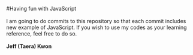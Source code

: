 #Having fun with JavaScript
<br><br>
I am going to do commits to this repository so that each commit includes new example of JavaScript. If you wish to use my codes as your learning reference, feel free to do so.<br>
<br>
**Jeff (Taera) Kwon**
